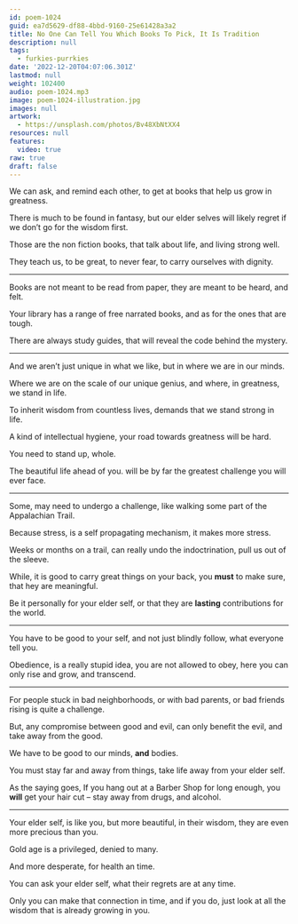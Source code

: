 ```yaml
---
id: poem-1024
guid: ea7d5629-df88-4bbd-9160-25e61428a3a2
title: No One Can Tell You Which Books To Pick, It Is Tradition
description: null
tags:
  - furkies-purrkies
date: '2022-12-20T04:07:06.301Z'
lastmod: null
weight: 102400
audio: poem-1024.mp3
image: poem-1024-illustration.jpg
images: null
artwork:
  - https://unsplash.com/photos/Bv48XbNtXX4
resources: null
features:
  video: true
raw: true
draft: false
---
```


We can ask, and remind each other,
to get at books that help us grow in greatness.

There is much to be found in fantasy,
but our elder selves will likely regret if we don’t go for the wisdom first.

Those are the non fiction books,
that talk about life, and living strong well.

They teach us, to be great,
to never fear, to carry ourselves with dignity.

---

Books are not meant to be read from paper,
they are meant to be heard, and felt.

Your library has a range of free narrated books,
and as for the ones that are tough.

There are always study guides,
that will reveal the code behind the mystery.

---

And we aren’t just unique in what we like,
but in where we are in our minds.

Where we are on the scale of our unique genius,
and where, in greatness, we stand in life.

To inherit wisdom from countless lives,
demands that we stand strong in life.

A kind of intellectual hygiene,
your road towards greatness will be hard.

You need to stand up,
whole.

The beautiful life ahead of you.
will be by far the greatest challenge you will ever face.

---

Some, may need to undergo a challenge,
like walking some part of the Appalachian Trail.

Because stress, is a self propagating mechanism,
it makes more stress.

Weeks or months on a trail,
can really undo the indoctrination, pull us out of the sleeve.

While, it is good to carry great things on your back,
you __must__ to make sure, that hey are meaningful.

Be it personally for your elder self,
or that they are __lasting__ contributions for the world.

---

You have to be good to your self,
and not just blindly follow, what everyone tell you.

Obedience, is a really stupid idea,
you are not allowed to obey, here you can only rise and grow, and transcend.

---

For people stuck in bad neighborhoods,
or with bad parents, or bad friends rising is quite a challenge.

But, any compromise between good and evil,
can only benefit the evil, and take away from the good.

We have to be good to our minds,
 __and__ bodies.

You must stay far and away from things,
take life away from your elder self.

As the saying goes, If you hang out at a Barber Shop for long enough,
you __will__ get your hair cut – stay away from drugs, and alcohol.

---

Your elder self, is like you, but more beautiful,
in their wisdom, they are even more precious than you.

Gold age is a privileged,
denied to many.

And more desperate,
for health an time.

You can ask your elder self,
what their regrets are at any time.

Only you can make that connection in time,
and if you do, just look at all the wisdom that is already growing in you.
